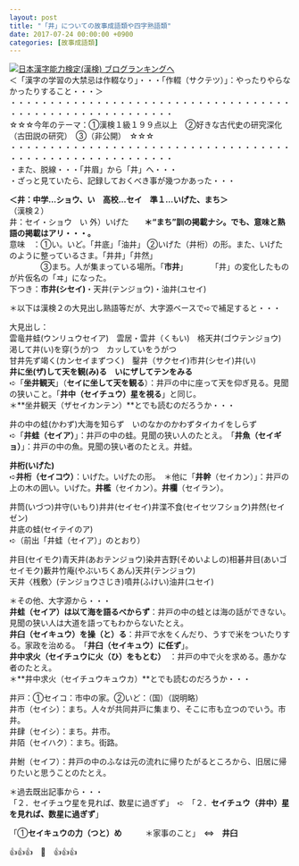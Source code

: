 ```yaml
---
layout: post
title: "「井」についての故事成語類や四字熟語類"
date: 2017-07-24 00:00:00 +0900
categories: [故事成語類]
---
```


[![](/syuusyuu9701/assets/images/「井」についての故事成語類や四字熟語類-br_c_3028_1.gif)](http://blog.with2.net/link.php?1659096:3028 "日本漢字能力検定(漢検) ブログランキングへ")[日本漢字能力検定(漢検) ブログランキングへ](http://blog.with2.net/link.php?1659096:3028)  
＜「漢字の学習の大禁忌は作輟なり」・・・「作輟（サクテツ）」：やったりやらなかったりすること・・・＞  
・・・・・・・・・・・・・・・・・・・・・・・・・・・・・・・・・・・・・・・・・・・・・・・・・・・・・・・・・  
☆☆☆今年のテーマ：①漢検１級１９９点以上　②好きな古代史の研究深化（古田説の研究）　③（非公開）　☆☆☆　　  
・・・・・・・・・・・・・・・・・・・・・・・・・・・・・・・・・・・・・・・・・・・・・・・・・・・・・・・・・  
・また、脱線・・・「井眉」から「井」へ・・・  
・ざっと見ていたら、記録しておくべき事が幾つかあった・・・  
  
**＜井：中学…ショウ、い　高校…セイ　準１…いげた、まち＞**  
（漢検２）  
井：セイ・ショウ　い 外）いげた　　**＊“まち”訓の掲載ナシ。でも、意味と熟語の掲載はアリ・・・。**  
意味　：①い。いど。「井底」「油井」 ②いげた（井桁）の形。また、いげたのように整っているさま。「井井」「井然」   
　　　　③まち。人が集まっている場所。「**市井**」　　　　「井」の変化したものが片仮名の「ヰ」になった。  
下つき：**市井(シセイ)**・天井(テンジョウ)・油井(ユセイ)  
  
＊以下は漢検２の大見出し熟語等だが、大字源ベースで➪で補足すると・・・  
  
大見出し：  
雲竜井蛙(ウンリュウセイア)　雲居・雲井（くもい)　格天井(ゴウテンジョウ)　渇して井(い)を穿(うが)つ　カッしていをうがつ  
甘井先ず竭く(カンセイまずつく)　鑿井（サクセイ)市井(シセイ)井(い)  
**井に坐(ザ)して天を観(み)る**　**いにザしてテンをみる**  
➪「**坐井観天**」（**セイに坐して天を観る**）：井戸の中に座って天を仰ぎ見る。見聞の狭いこと。「**井中（セイチュウ）星を視る**」と同じ。  
＊**坐井観天（ザセイカンテン）**とでも読むのだろうか・・・  
  
井の中の蛙(かわず)大海を知らず　いのなかのかわずタイカイをしらず  
➪「**井蛙（セイア）**」：井戸の中の蛙。見聞の狭い人のたとえ。　「**井魚（セイギョ）**」：井戸の中の魚。見聞の狭い者のたとえ。井蛙。  
  
**井桁(いげた)**  
➪**井桁（セイコウ）**：いげた。いげたの形。　＊他に「**井幹**（セイカン）」：井戸の上の木の囲い。いげた。**井檻**（セイカン）。**井欄**（セイラン）。  
  
井筒(いづつ)井守(いもり)井井(セイセイ)井渫不食(セイセツフショク)井然(セイゼン)  
井底の蛙(セイテイのア)  
➪（前出「井蛙（セイア）」のとおり）  
  
井目(セイモク)青天井(あおテンジョウ)染井吉野(そめいよしの)相碁井目(あいゴセイモク)藪井竹庵(やぶいちくあん)天井(テンジョウ)  
天井〈桟敷〉(テンジョウさじき)噴井(ふけい)油井(ユセイ)  
  
＊その他、大字源から・・・  
**井蛙（セイア）は以て海を語るべからず**：井戸の中の蛙とは海の話ができない。見聞の狭い人は大道を語ってもわからないたとえ。  
**井臼（セイキュウ）を操（と）る**：井戸で水をくんだり、うすで米をついたりする。家政を治める。　「**井臼（セイキュウ）に任ず**」。  
**井中求火（セイチュウに火（ひ）をもとむ）**　：井戸の中で火を求める。愚かな者のたとえ。  
＊**井中求火（セイチュウキュウカ）**とでも読むのだろうか・・・  
  
井戸：①セイコ：市中の家。②いど：（国）（説明略）  
井市（セイシ）：まち。人々が共同井戸に集まり、そこに市も立つのでいう。市井。  
井肆（セイシ）：まち。井市。  
井陌（セイハク）：まち。街路。  
  
井鮒（セイフ）：井戸の中のふなは元の流れに帰りたがるところから、旧居に帰りたいと思うことのたとえ。  
  
  
＊過去既出記事から・・・  
「２．セイチュウ星を見れば、数星に過ぎず」　➪　「２．**セイチュウ（井中）星を見れば、数星に過ぎず**」  
  
「①**セイキュウの力（つと）め**　　　＊家事のこと」　⇔　**井臼**  
  
👍👍👍　🐔　👍👍👍